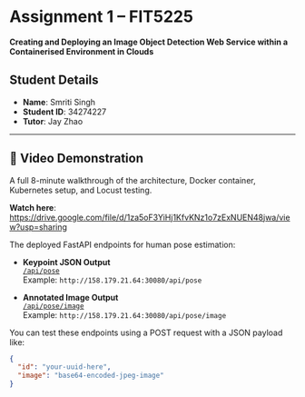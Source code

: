 # Assignment 1 – FIT5225  
**Creating and Deploying an Image Object Detection Web Service within a Containerised Environment in Clouds**

## Student Details
- **Name**: Smriti Singh  
- **Student ID**: 34274227  
- **Tutor**: Jay Zhao

---

## 🎥 Video Demonstration  
A full 8-minute walkthrough of the architecture, Docker container, Kubernetes setup, and Locust testing. 


**Watch here**:  
https://drive.google.com/file/d/1za5oF3YiHj1KfvKNz1o7zExNUEN48jwa/view?usp=sharing 



The deployed FastAPI endpoints for human pose estimation:

- **Keypoint JSON Output**  
  [`/api/pose`](http://<your_public_ip>:30080/api/pose)  
  Example: `http://158.179.21.64:30080/api/pose`

- **Annotated Image Output**  
  [`/api/pose/image`](http://<your_public_ip>:30080/api/pose/image)  
  Example: `http://158.179.21.64:30080/api/pose/image`

You can test these endpoints using a POST request with a JSON payload like:

```json
{
  "id": "your-uuid-here",
  "image": "base64-encoded-jpeg-image"
}
